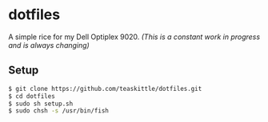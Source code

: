 # dotfiles

A simple rice for my Dell Optiplex 9020. _(This is a constant work in progress and is always changing)_

## Setup
```bash
$ git clone https://github.com/teaskittle/dotfiles.git
$ cd dotfiles
$ sudo sh setup.sh
$ sudo chsh -s /usr/bin/fish
```
